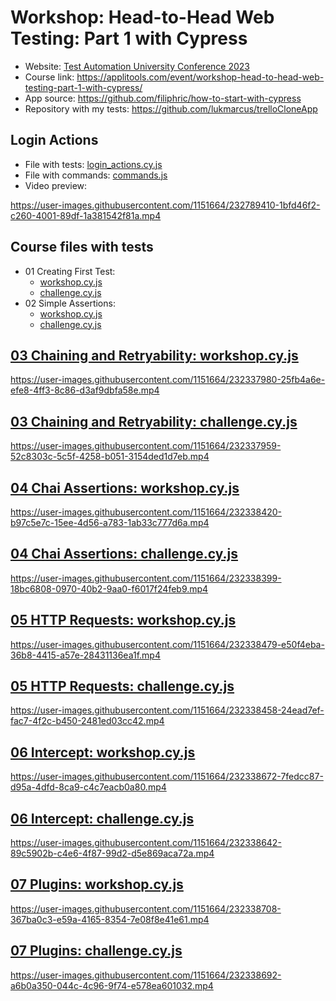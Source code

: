 # Workshop: Head-to-Head Web Testing: Part 1 with Cypress
- Website: [Test Automation University Conference 2023](https://applitools.com/on-demand-videos/test-automation-university-conference-march-2023/)
- Course link: https://applitools.com/event/workshop-head-to-head-web-testing-part-1-with-cypress/
- App source: https://github.com/filiphric/how-to-start-with-cypress
- Repository with my tests: https://github.com/lukmarcus/trelloCloneApp

## Login Actions
- File with tests: [login_actions.cy.js](https://github.com/lukmarcus/trelloCloneApp/blob/main/cypress/e2e/login_actions.cy.js)
- File with commands: [commands.js](https://github.com/lukmarcus/trelloCloneApp/blob/main/cypress/support/commands.js)
- Video preview:

https://user-images.githubusercontent.com/1151664/232789410-1bfd46f2-c260-4001-89df-1a381542f81a.mp4

## Course files with tests
- 01 Creating First Test:
    - [workshop.cy.js](https://github.com/lukmarcus/trelloCloneApp/blob/main/cypress/e2e/01_creating_first_test/workshop.cy.js)
    - [challenge.cy.js](https://github.com/lukmarcus/trelloCloneApp/blob/main/cypress/e2e/01_creating_first_test/challenge.cy.js)
- 02 Simple Assertions:
    - [workshop.cy.js](https://github.com/lukmarcus/trelloCloneApp/blob/main/cypress/e2e/02_simple_assertions/workshop.cy.js)
    - [challenge.cy.js](https://github.com/lukmarcus/trelloCloneApp/blob/main/cypress/e2e/02_simple_assertions/challenge.cy.js)

## [03 Chaining and Retryability: workshop.cy.js](https://github.com/lukmarcus/trelloCloneApp/blob/main/cypress/e2e/03_chaining_and_retryability/workshop.cy.js)

https://user-images.githubusercontent.com/1151664/232337980-25fb4a6e-efe8-4ff3-8c86-d3af9dbfa58e.mp4

## [03 Chaining and Retryability: challenge.cy.js](https://github.com/lukmarcus/trelloCloneApp/blob/main/cypress/e2e/03_chaining_and_retryability/challenge.cy.js)

https://user-images.githubusercontent.com/1151664/232337959-52c8303c-5c5f-4258-b051-3154ded1d7eb.mp4

## [04 Chai Assertions: workshop.cy.js](https://github.com/lukmarcus/trelloCloneApp/blob/main/cypress/e2e/04_chai_assertions/workshop.cy.js)

https://user-images.githubusercontent.com/1151664/232338420-b97c5e7c-15ee-4d56-a783-1ab33c777d6a.mp4

## [04 Chai Assertions: challenge.cy.js](https://github.com/lukmarcus/trelloCloneApp/blob/main/cypress/e2e/04_chai_assertions/challenge.cy.js)

https://user-images.githubusercontent.com/1151664/232338399-18bc6808-0970-40b2-9aa0-f6017f24feb9.mp4

## [05 HTTP Requests: workshop.cy.js](https://github.com/lukmarcus/trelloCloneApp/blob/main/cypress/e2e/05_http_requests/workshop.cy.js)

https://user-images.githubusercontent.com/1151664/232338479-e50f4eba-36b8-4415-a57e-28431136ea1f.mp4

## [05 HTTP Requests: challenge.cy.js](https://github.com/lukmarcus/trelloCloneApp/blob/main/cypress/e2e/05_http_requests/challenge.cy.js)

https://user-images.githubusercontent.com/1151664/232338458-24ead7ef-fac7-4f2c-b450-2481ed03cc42.mp4

## [06 Intercept: workshop.cy.js](https://github.com/lukmarcus/trelloCloneApp/blob/main/cypress/e2e/06_intercept/workshop.cy.js)

https://user-images.githubusercontent.com/1151664/232338672-7fedcc87-d95a-4dfd-8ca9-c4c7eacb0a80.mp4

## [06 Intercept: challenge.cy.js](https://github.com/lukmarcus/trelloCloneApp/blob/main/cypress/e2e/06_intercept/challenge.cy.js)

https://user-images.githubusercontent.com/1151664/232338642-89c5902b-c4e6-4f87-99d2-d5e869aca72a.mp4

## [07 Plugins: workshop.cy.js](https://github.com/lukmarcus/trelloCloneApp/blob/main/cypress/e2e/07_plugins/workshop.cy.js)

https://user-images.githubusercontent.com/1151664/232338708-367ba0c3-e59a-4165-8354-7e08f8e41e61.mp4

## [07 Plugins: challenge.cy.js](https://github.com/lukmarcus/trelloCloneApp/blob/main/cypress/e2e/07_plugins/challenge.cy.js)

https://user-images.githubusercontent.com/1151664/232338692-a6b0a350-044c-4c96-9f74-e578ea601032.mp4
